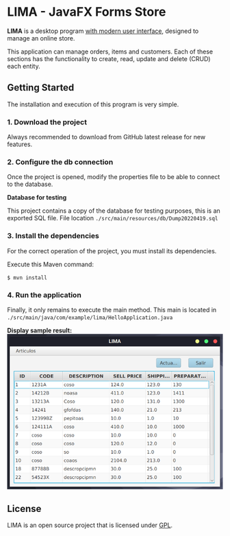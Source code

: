 # LIMA - JavaFX Forms Store 
**LIMA** is a desktop program <ins>with modern user interface</ins>, designed to manage an online store.

This application can manage orders, items and customers. Each of these sections has the functionality to create, read, update and delete (CRUD) each entity.

## Getting Started
The installation and execution of this program is very simple.

### 1. Download the project
Always recommended to download from GitHub latest release for new features.

### 2. Configure the db connection
Once the project is opened, modify the properties file to be able to connect to the database.

**Database for testing**

This project contains a copy of the database for testing purposes, this is an exported SQL file.
File location `./src/main/resources/db/Dump20220419.sql`

### 3. Install the dependencies
For the correct operation of the project, you must install its dependencies.

Execute this Maven command:
```
$ mvn install 
```
### 4. Run the application
Finally, it only remains to execute the main method. This main is located in `./src/main/java/com/example/lima/HelloApplication.java`

**Display sample result:**
![Menu to display the items](/src/main/resources/assets/table-example.png "LIMA items table")

## License
LIMA is an open source project that is licensed under [GPL](https://opensource.org/licenses/GPL-2.0).
